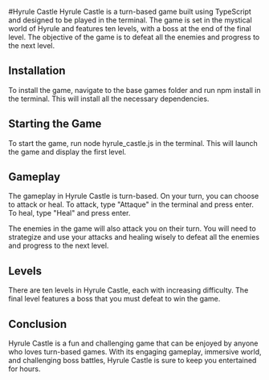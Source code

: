 #Hyrule Castle 
Hyrule Castle is a turn-based game built using TypeScript and designed to be played in the terminal. The game is set in the mystical world of Hyrule and features ten levels, with a boss at the end of the final level. The objective of the game is to defeat all the enemies and progress to the next level.

## Installation
To install the game, navigate to the base games folder and run npm install in the terminal. This will install all the necessary dependencies.

## Starting the Game
To start the game, run node hyrule_castle.js in the terminal. This will launch the game and display the first level.

## Gameplay
The gameplay in Hyrule Castle is turn-based. On your turn, you can choose to attack or heal. To attack, type "Attaque" in the terminal and press enter. To heal, type "Heal" and press enter.

The enemies in the game will also attack you on their turn. You will need to strategize and use your attacks and healing wisely to defeat all the enemies and progress to the next level.

## Levels
There are ten levels in Hyrule Castle, each with increasing difficulty. The final level features a boss that you must defeat to win the game.

## Conclusion
Hyrule Castle is a fun and challenging game that can be enjoyed by anyone who loves turn-based games. With its engaging gameplay, immersive world, and challenging boss battles, Hyrule Castle is sure to keep you entertained for hours.
